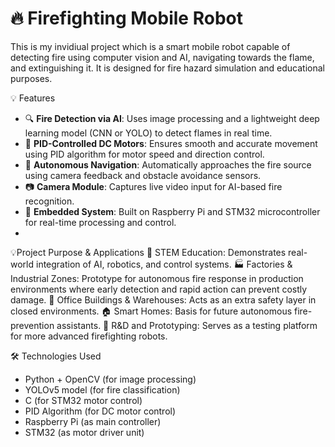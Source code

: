 # 🔥 Firefighting Mobile Robot

This is my invidiual project which is a smart mobile robot capable of detecting fire using computer vision and AI, navigating towards the flame, and extinguishing it. It is designed for fire hazard simulation and educational purposes.

 💡 Features
- 🔍 **Fire Detection via AI**: Uses image processing and a lightweight deep learning model (CNN or YOLO) to detect flames in real time.
- 🎯 **PID-Controlled DC Motors**: Ensures smooth and accurate movement using PID algorithm for motor speed and direction control.
- 🚗 **Autonomous Navigation**: Automatically approaches the fire source using camera feedback and obstacle avoidance sensors.
- 📷 **Camera Module**: Captures live video input for AI-based fire recognition.
- 🧠 **Embedded System**: Built on Raspberry Pi and STM32 microcontroller for real-time processing and control.
- 
 💡Project Purpose & Applications
    🏫 STEM Education: Demonstrates real-world integration of AI, robotics, and control systems.
    🏭 Factories & Industrial Zones: Prototype for autonomous fire response in production environments where early detection and rapid action can prevent costly damage.
    🏢 Office Buildings & Warehouses: Acts as an extra safety layer in closed environments.
    🏠 Smart Homes: Basis for future autonomous fire-prevention assistants.
    🧪 R&D and Prototyping: Serves as a testing platform for more advanced firefighting robots.
  
 🛠️ Technologies Used
- Python + OpenCV (for image processing)
- YOLOv5 model (for fire classification)
- C (for STM32 motor control)
- PID Algorithm (for DC motor control)
- Raspberry Pi (as main controller)
- STM32 (as motor driver unit)


